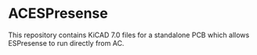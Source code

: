 # ACESPresense
This repository contains KiCAD 7.0 files for a standalone PCB which allows ESPresense to run directly from AC.
